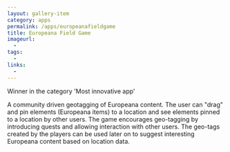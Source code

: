 ```yaml
---
layout: gallery-item
category: apps
permalink: /apps/europeanafieldgame
title: Europeana Field Game
imageurl:
  - 
tags:
  - 
links:
  - 
---
```


Winner in the category 'Most innovative app'

A community driven geotagging of Europeana content. The user can "drag" and pin elements (Europeana items) to a location and see elements pinned to a location by other users. The game encourages geo-tagging by introducing quests and allowing interaction with other users. The geo-tags created by the players can be used later on to suggest interesting Europeana content based on location data.
